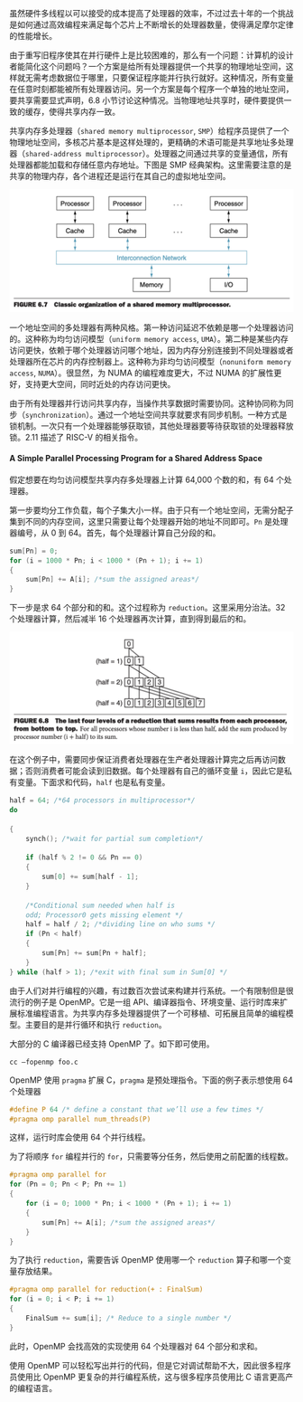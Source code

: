 虽然硬件多线程以可以接受的成本提高了处理器的效率，不过过去十年的一个挑战是如何通过高效编程来满足每个芯片上不断增长的处理器数量，使得满足摩尔定律的性能增长。

由于重写旧程序使其在并行硬件上是比较困难的，那么有一个问题：计算机的设计者能简化这个问题吗？一个方案是给所有处理器提供一个共享的物理地址空间，这样就无需考虑数据位于哪里，只要保证程序能并行执行就好。这种情况，所有变量在任意时刻都能被所有处理器访问。另一个方案是每个程序一个单独的地址空间，要共享需要显式声明，6.8 小节讨论这种情况。当物理地址共享时，硬件要提供一致的缓存，使得共享内存一致。

共享内存多处理器（`shared memory multiprocessor`, `SMP`）给程序员提供了一个物理地址空间，多核芯片基本是这样处理的，更精确的术语可能是共享地址多处理器（`shared-address multiprocessor`）。处理器之间通过共享的变量通信，所有处理器都能加载和存储任意内存地址。下图是 SMP 经典架构。这里需要注意的是共享的物理内存，各个进程还是运行在其自己的虚拟地址空间。

![](0501.png)

一个地址空间的多处理器有两种风格。第一种访问延迟不依赖是哪一个处理器访问的。这种称为均匀访问模型（`uniform memory access`, `UMA`）。第二种是某些内存访问更快，依赖于哪个处理器访问哪个地址，因为内存分别连接到不同处理器或者处理器所在芯片的内存控制器上。这种称为非均匀访问模型（`nonuniform memory access`, `NUMA`）。很显然，为 NUMA 的编程难度更大，不过 NUMA 的扩展性更好，支持更大空间，同时近处的内存访问更快。

由于所有处理器并行访问共享内存，当操作共享数据时需要协同。这种协同称为同步（`synchronization`）。通过一个地址空间共享就要求有同步机制。一种方式是锁机制。一次只有一个处理器能够获取锁，其他处理器要等待获取锁的处理器释放锁。2.11 描述了 RISC-V 的相关指令。

#### A Simple Parallel Processing Program for a Shared Address Space
假定想要在均匀访问模型共享内存多处理器上计算 64,000 个数的和，有 64 个处理器。

第一步要均分工作负载，每个子集大小一样。由于只有一个地址空间，无需分配子集到不同的内存空间，这里只需要让每个处理器开始的地址不同即可。`Pn` 是处理器编号，从 0 到 64。首先，每个处理器计算自己分段的和。
```c
sum[Pn] = 0;
for (i = 1000 * Pn; i < 1000 * (Pn + 1); i += 1)
{
	sum[Pn] += A[i]; /*sum the assigned areas*/
}
```
下一步是求 64 个部分和的和。这个过程称为 `reduction`。这里采用分治法。32 个处理器计算，然后减半 16 个处理器再次计算，直到得到最后的和。

![](0502.png)

在这个例子中，需要同步保证消费者处理器在生产者处理器计算完之后再访问数据；否则消费者可能会读到旧数据。每个处理器有自己的循环变量 `i`，因此它是私有变量。下面求和代码，`half` 也是私有变量。
```c
half = 64; /*64 processors in multiprocessor*/
do

{
	synch(); /*wait for partial sum completion*/

	if (half % 2 != 0 && Pn == 0)
	{
		sum[0] += sum[half - 1];
	}

	/*Conditional sum needed when half is
	odd; Processor0 gets missing element */
	half = half / 2; /*dividing line on who sums */
	if (Pn < half)
	{
		sum[Pn] += sum[Pn + half];
	}
} while (half > 1); /*exit with final sum in Sum[0] */
```

由于人们对并行编程的兴趣，有过数百次尝试来构建并行系统。一个有限制但是很流行的例子是 OpenMP。它是一组 API、编译器指令、环境变量、运行时库来扩展标准编程语言。为共享内存多处理器提供了一个可移植、可拓展且简单的编程模型。主要目的是并行循环和执行 `reduction`。

大部分的 C 编译器已经支持 OpenMP 了。如下即可使用。
```
cc –fopenmp foo.c
```

OpenMP 使用 `pragma` 扩展 C，`pragma` 是预处理指令。下面的例子表示想使用 64 个处理器
```c
#define P 64 /* define a constant that we’ll use a few times */
#pragma omp parallel num_threads(P)
```
这样，运行时库会使用 64 个并行线程。

为了将顺序 `for` 编程并行的 `for`，只需要等分任务，然后使用之前配置的线程数。
```c
#pragma omp parallel for
for (Pn = 0; Pn < P; Pn += 1)
{
	for (i = 0; 1000 * Pn; i < 1000 * (Pn + 1); i += 1)
	{
		sum[Pn] += A[i]; /*sum the assigned areas*/
	}
}
```
为了执行 `reduction`，需要告诉 OpenMP 使用哪一个 `reduction` 算子和哪一个变量存放结果。
```c
#pragma omp parallel for reduction(+ : FinalSum)
for (i = 0; i < P; i += 1)
{
	FinalSum += sum[i]; /* Reduce to a single number */
}
```
此时，OpenMP 会找高效的实现使用 64 个处理器对 64 个部分和求和。

使用 OpenMP 可以轻松写出并行的代码，但是它对调试帮助不大，因此很多程序员使用比 OpenMP 更复杂的并行编程系统，这与很多程序员使用比 C 语言更高产的编程语言。
